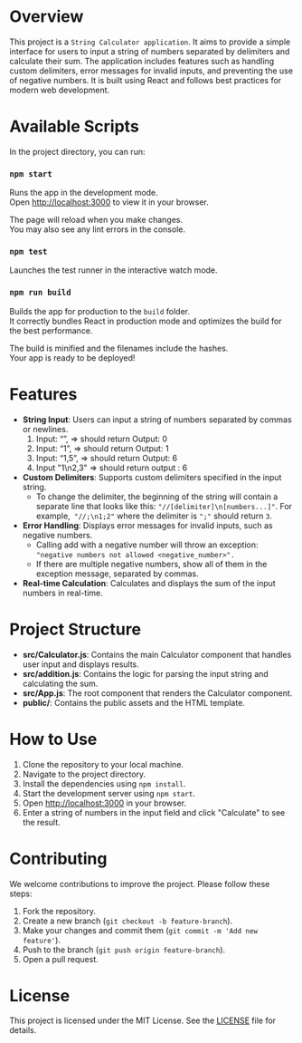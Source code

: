 # Overview

This project is a `String Calculator application`. It aims to provide a simple interface for users to input a string of numbers separated by delimiters and calculate their sum. The application includes features such as handling custom delimiters, error messages for invalid inputs, and preventing the use of negative numbers. It is built using React and follows best practices for modern web development.

# Available Scripts

In the project directory, you can run:

### `npm start`

Runs the app in the development mode.\
Open [http://localhost:3000](http://localhost:3000) to view it in your browser.

The page will reload when you make changes.\
You may also see any lint errors in the console.

### `npm test`

Launches the test runner in the interactive watch mode.

### `npm run build`

Builds the app for production to the `build` folder.\
It correctly bundles React in production mode and optimizes the build for the best performance.

The build is minified and the filenames include the hashes.\
Your app is ready to be deployed!

# Features

- **String Input**: Users can input a string of numbers separated by commas or newlines.
    1. Input: “”, => should return Output: 0
    2. Input: “1”,  =>  should return Output: 1
    3. Input: “1,5”, => should return Output: 6
    4. Input "1\n2,3" => should return output : 6
- **Custom Delimiters**: Supports custom delimiters specified in the input string.
    - To change the delimiter, the beginning of the string will contain a separate line that looks like this: `"//[delimiter]\n[numbers...]"`. For example,` "//;\n1;2"` where the delimiter is `";"` should return `3`.
- **Error Handling**: Displays error messages for invalid inputs, such as negative numbers.
    - Calling add with a negative number will throw an exception: `"negative numbers not allowed <negative_number>".`
    - If there are multiple negative numbers, show all of them in the exception message, separated by commas.
- **Real-time Calculation**: Calculates and displays the sum of the input numbers in real-time.

# Project Structure

- **src/Calculator.js**: Contains the main Calculator component that handles user input and displays results.
- **src/addition.js**: Contains the logic for parsing the input string and calculating the sum.
- **src/App.js**: The root component that renders the Calculator component.
- **public/**: Contains the public assets and the HTML template.

# How to Use

1. Clone the repository to your local machine.
2. Navigate to the project directory.
3. Install the dependencies using `npm install`.
4. Start the development server using `npm start`.
5. Open [http://localhost:3000](http://localhost:3000) in your browser.
6. Enter a string of numbers in the input field and click "Calculate" to see the result.

# Contributing

We welcome contributions to improve the project. Please follow these steps:

1. Fork the repository.
2. Create a new branch (`git checkout -b feature-branch`).
3. Make your changes and commit them (`git commit -m 'Add new feature'`).
4. Push to the branch (`git push origin feature-branch`).
5. Open a pull request.

# License

This project is licensed under the MIT License. See the [LICENSE](LICENSE) file for details.